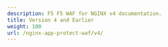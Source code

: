 ```yaml
---
description: F5 F5 WAF for NGINX v4 documentation.
title: Version 4 and Earlier
weight: 100
url: /nginx-app-protect-waf/v4/
---
```


